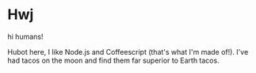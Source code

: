 # Hwj

hi humans!

Hubot here, I like Node.js and Coffeescript (that's what I'm made of!).
I've had tacos on the moon and find them far superior to Earth tacos.
